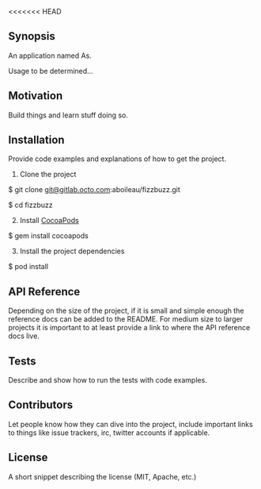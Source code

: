 <<<<<<< HEAD
## Synopsis

An application named As. 

Usage to be determined...


## Motivation

 Build things and learn stuff doing so.


## Installation

Provide code examples and explanations of how to get the project.

1. Clone the project

$ git clone git@gitlab.octo.com:aboileau/fizzbuzz.git

$ cd fizzbuzz

2. Install [CocoaPods](https://cocoapods.org) 

$ gem install cocoapods

3. Install the project dependencies

$ pod install


## API Reference

Depending on the size of the project, if it is small and simple enough the reference docs can be added to the README. For medium size to larger projects it is important to at least provide a link to where the API reference docs live.


## Tests

Describe and show how to run the tests with code examples.


## Contributors

Let people know how they can dive into the project, include important links to things like issue trackers, irc, twitter accounts if applicable.


## License

A short snippet describing the license (MIT, Apache, etc.)